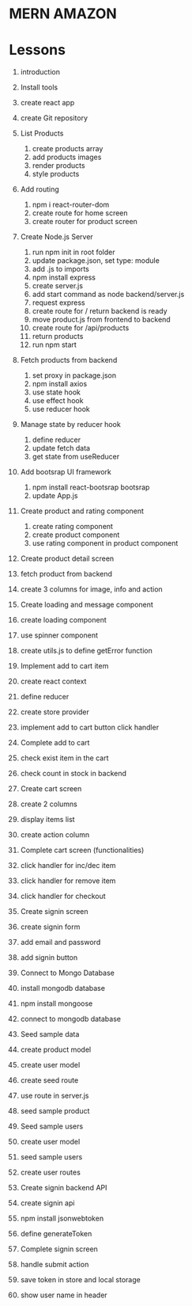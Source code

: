 # MERN AMAZON

# Lessons

1. introduction
2. Install tools
3. create react app
4. create Git repository

5. List Products

   1. create products array
   2. add products images
   3. render products
   4. style products

6. Add routing

   1. npm i react-router-dom
   2. create route for home screen
   3. create router for product screen

7. Create Node.js Server

   1. run npm init in root folder
   2. update package.json, set type: module
   3. add .js to imports
   4. npm install express
   5. create server.js
   6. add start command as node backend/server.js
   7. request express
   8. create route for / return backend is ready
   9. move product.js from frontend to backend
   10. create route for /api/products
   11. return products
   12. run npm start

8. Fetch products from backend

   1. set proxy in package.json
   2. npm install axios
   3. use state hook
   4. use effect hook
   5. use reducer hook

9. Manage state by reducer hook

   1. define reducer
   2. update fetch data
   3. get state from useReducer

10. Add bootsrap UI framework

    1. npm install react-bootsrap bootsrap
    2. update App.js

11. Create product and rating component

    1. create rating component
    2. create product component
    3. use rating component in product component

12. Create product detail screen
   1. fetch product from backend
   2. create 3 columns for image, info and action

13. Create loading and message component
   1. create loading component
   2. use spinner component
   3. create utils.js to define getError function

14. Implement add to cart item
   1. create react context
   2. define reducer
   3. create store provider
   4. implement add to cart button click handler

15. Complete add to cart
   1. check exist item in the cart
   2. check count in stock in backend

16. Create cart screen
   1. create 2 columns 
   2. display items list
   3. create action column

17. Complete cart screen (functionalities)
   1. click handler for inc/dec item
   2. click handler for remove item
   3. click handler for checkout

18. Create signin screen
   1. create signin form
   2. add email and password
   3. add signin button

19. Connect to Mongo Database
   1. install mongodb database
   2. npm install mongoose
   3. connect to mongodb database

20. Seed sample data
   1. create product model
   2. create user model 
   3. create seed route
   4. use route in server.js
   5. seed sample product

21. Seed sample users
   1. create user model
   2. seed sample users
   3. create user routes

22. Create signin backend API
   1. create signin api
   2. npm install jsonwebtoken
   3. define generateToken
23. Complete signin screen
   1. handle submit action
   2. save token in store and local storage
   3. show user name in header